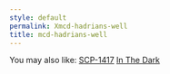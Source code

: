 ```yaml
---
style: default
permalink: Xmcd-hadrians-well
title: mcd-hadrians-well
---
```

You may also like:
[SCP-1417](http://scp-wiki.net/scp-1417)
[In The Dark](http://scp-wiki.net/in-the-darke)
